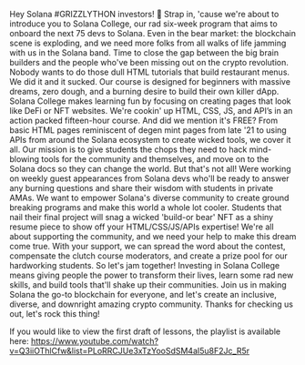 Hey Solana #GRIZZLYTHON investors! 🐻
Strap in, 'cause we're about to introduce you to Solana College, our rad six-week program that aims to onboard the next 75 devs to Solana. Even in the bear market: the blockchain scene is exploding, and we need more folks from all walks of life jamming with us in the Solana band. Time to close the gap between the big brain builders and the people who've been missing out on the crypto revolution.
Nobody wants to do those dull HTML tutorials that build restaurant menus. We did it and it sucked. Our course is designed for beginners with massive dreams, zero dough, and a burning desire to build their own killer dApp. Solana College makes learning fun by focusing on creating pages that look like DeFi or NFT websites. 
We're cookin' up HTML, CSS, JS, and API’s in an action packed fifteen-hour course. And did we mention it's FREE? From basic HTML pages reminiscent of degen mint pages from late '21 to using APIs from around the Solana ecosystem to create wicked tools, we cover it all. Our mission is to give students the chops they need to hack mind-blowing tools for the community and themselves, and move on to the Solana docs so they can change the world. 
But that's not all! Were working on weekly guest appearances from Solana devs who'll be ready to answer any burning questions and share their wisdom with students in private AMAs.  We want to empower Solana's diverse community to create ground breaking programs and make this world a whole lot cooler. Students that nail their final project will snag a wicked 'build-or bear' NFT as a shiny resume piece to show off your HTML/CSS/JS/APIs expertise! 
We're all about supporting the community, and we need your help to make this dream come true. With your support, we can spread the word about the contest, compensate the clutch course moderators, and create a prize pool for our hardworking students. 
So let's jam together! Investing in Solana College means giving people the power to transform their lives, learn some rad new skills, and build tools that'll shake up their communities. Join us in making Solana the go-to blockchain for everyone, and let's create an inclusive, diverse, and downright amazing crypto community. Thanks for checking us out, let's rock this thing! 


If you would like to view the first draft of lessons, the playlist is available here: https://www.youtube.com/watch?v=Q3iiOThlCfw&list=PLoRRCJUe3xTzYooSdSM4aI5u8F2Jc_R5r
